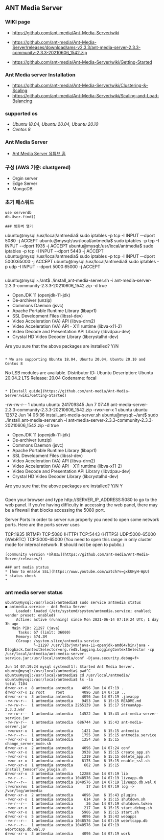 ## ANT Media Server 
### WIKI page
* https://github.com/ant-media/Ant-Media-Server/wiki
 
* https://github.com/ant-media/Ant-Media-Server/releases/download/ams-v2.3.3/ant-media-server-2.3.3-community-2.3.3-20210606_1542.zip
* https://github.com/ant-media/Ant-Media-Server/wiki/Getting-Started

### Ant Media server Installation
* https://github.com/ant-media/Ant-Media-Server/wiki/Clustering-&-Scaling
* https://github.com/ant-media/Ant-Media-Server/wiki/Scaling-and-Load-Balancing

### supported os
* *Ubuntu 18.04, Ubuntu 20.04, Ubuntu 20.10* 
* *Centos 8*

###  Ant Media Server
* [Ant Media Server 유튜브 홈](https://www.youtube.com/c/AntMediaServer/playlists)

### 구성 (AWS 기준: clustgered)
* Orgin server
* Edge Server
* MongoDB

### 초기 패스워드

```mongo
use serverdb
db.User.find()

### 방화벽 열기

```
ubuntu@mysql:/usr/local/antmedia$ sudo iptables  -p tcp -I INPUT --dport 5080 -j ACCEPT
ubuntu@mysql:/usr/local/antmedia$ sudo iptables  -p tcp -I INPUT --dport 1935 -j ACCEPT
ubuntu@mysql:/usr/local/antmedia$ sudo iptables  -p tcp -I INPUT --dport 5443 -j ACCEPT
ubuntu@mysql:/usr/local/antmedia$ sudo iptables  -p tcp -I INPUT --dport 5000:65000 -j ACCEPT
ubuntu@mysql:/usr/local/antmedia$ sudo iptables  -p udp -I INPUT --dport 5000:65000 -j ACCEPT

```

```
ubuntu@mysql:~/ant$ ./install_ant-media-server.sh  -i ant-media-server-2.3.3-community-2.3.3-20210606_1542.zip  -d true

- OpenJDK 11 (openjdk-11-jdk)
- De-archiver (unzip)
- Commons Daemon (jsvc)
- Apache Portable Runtime Library (libapr1)
- SSL Development Files (libssl-dev)
- Video Acceleration (VA) API (libva-drm2)
- Video Acceleration (VA) API - X11 runtime (libva-x11-2)
- Video Decode and Presentation API Library (libvdpau-dev)
- Crystal HD Video Decoder Library (libcrystalhd-dev)

Are you sure that the above packages are installed?  Y/N
```

* We are supporting Ubuntu 18.04, Ubuntu 20.04, Ubuntu 20.10 and Centos 8

```

No LSB modules are available.
Distributor ID: Ubuntu
Description:    Ubuntu 20.04.2 LTS
Release:        20.04
Codename:       focal
```

* [Install guide](https://github.com/ant-media/Ant-Media-Server/wiki/Getting-Started)

```
-rw-rw-r-- 1 ubuntu ubuntu 241709345 Jun  7 07:49 ant-media-server-2.3.3-community-2.3.3-20210606_1542.zip
-rwxr-xr-x 1 ubuntu ubuntu     12572 Jun 14 06:36 install_ant-media-server.sh
ubuntu@mysql:~/ant$ sudo ./install_ant-media-server.sh  -i ant-media-server-2.3.3-community-2.3.3-20210606_1542.zip  -d true

- OpenJDK 11 (openjdk-11-jdk)
- De-archiver (unzip)
- Commons Daemon (jsvc)
- Apache Portable Runtime Library (libapr1)
- SSL Development Files (libssl-dev)
- Video Acceleration (VA) API (libva-drm2)
- Video Acceleration (VA) API - X11 runtime (libva-x11-2)
- Video Decode and Presentation API Library (libvdpau-dev)
- Crystal HD Video Decoder Library (libcrystalhd-dev)

Are you sure that the above packages are installed?  Y/N Y

```

```
Open your browser and type http://SERVER_IP_ADDRESS:5080 to go to the web panel. If you're having difficulty in accessing the web panel, there may be a firewall that blocks accessing the 5080 port.

Server Ports
In order to server run properly you need to open some network ports. Here are the ports server uses

TCP:1935 (RTMP)
TCP:5080 (HTTP)
TCP:5443 (HTTPS)
UDP:5000-65000 (WebRTC)
TCP:5000-65000 (You need to open this range in only cluster mode for internal network. It should not be open to public.)
```
[community version 다운로드](https://github.com/ant-media/Ant-Media-Server/releases/)

### ant media status
* [how to enable SSL](https://www.youtube.com/watch?v=gxkUHyH-WpU)
* status check
*
```
### ant media server status
```
ubuntu@mysql:/usr/local/antmedia$ sudo service antmedia status
● antmedia.service - Ant Media Server
     Loaded: loaded (/etc/systemd/system/antmedia.service; enabled; vendor preset: enabled)
     Active: active (running) since Mon 2021-06-14 07:19:24 UTC; 1 day 3h ago
   Main PID: 21297 (java)
      Tasks: 67 (limit: 36000)
     Memory: 574.3M
     CGroup: /system.slice/antmedia.service
             └─21297 /usr/lib/jvm/java-11-openjdk-amd64/bin/java -Dlogback.ContextSelector=org.red5.logging.LoggingContextSelector -cp /usr/local/antmedia/ant-media-server-service.jar:/usr/local/antmedia/conf -Djava.security.debug=f>

Jun 14 07:19:24 mysql systemd[1]: Started Ant Media Server.
ubuntu@mysql:/usr/local/antmedia$ pwd^C
ubuntu@mysql:/usr/local/antmedia$ cd /usr/local/antmedia/
ubuntu@mysql:/usr/local/antmedia$ ls -la
total 7104
drwxr-xr-x  8 antmedia antmedia    4096 Jun 14 07:19 .
drwxr-xr-x 12 root     root        4096 Jun 14 07:19 ..
drwxr-xr-x  3 antmedia antmedia    4096 Jun 14 07:19 .javacpp
-rw-rw-r--  1 antmedia antmedia    9453 Jun  6 15:15 README.md
-rw-rw-r--  1 antmedia antmedia 2265139 Jun  6 15:17 StreamApp-2.3.3.war
-rw-rw-r--  1 antmedia antmedia   14522 Jun  6 15:43 ant-media-server-service.jar
-rw-rw-r--  1 antmedia antmedia  686744 Jun  6 15:43 ant-media-server.jar
-rwxrwxr-x  1 antmedia antmedia    1421 Jun  6 15:15 antmedia
-rw-r--r--  1 antmedia antmedia    1755 Jun  6 15:15 antmedia.service
-rwxr-xr-x  1 antmedia antmedia    1254 Jun  6 15:15 change_server_mode.sh
drwxr-xr-x  2 antmedia antmedia    4096 Jun 14 07:24 conf
-rwxr-xr-x  1 antmedia antmedia    3938 Jun  6 15:15 create_app.sh
-rwxr-xr-x  1 antmedia antmedia    1219 Jun  6 15:15 delete_app.sh
-rwxr-xr-x  1 antmedia antmedia    8175 Jun  6 15:15 enable_ssl.sh
-rwxr-xr-x  1 antmedia antmedia     662 Jun  6 15:15 install_tensorflow_plugin.sh
drwxr-xr-x  3 antmedia antmedia   12288 Jun 14 07:19 lib
-rw-r--r--  1 antmedia antmedia 1048576 Jun 14 07:19 liveapp.db
-rw-r--r--  1 antmedia antmedia 1048576 Jun 14 07:19 liveapp.db.wal.0
lrwxrwxrwx  1 antmedia antmedia      17 Jun 14 07:19 log -> /var/log/antmedia
drwxr-xr-x  2 antmedia antmedia    4096 Jun  6 15:43 plugins
-rwxr-xr-x  1 antmedia antmedia     614 Jun  6 15:15 shutdown.sh
-rw-r--r--  1 antmedia antmedia      36 Jun 14 07:19 shutdown.token
-rwxr-xr-x  1 antmedia antmedia     217 Jun  6 15:15 start-debug.sh
-rwxr-xr-x  1 antmedia antmedia    5906 Jun  6 15:15 start.sh
drwxr-xr-x  5 antmedia antmedia    4096 Jun  6 15:43 webapps
-rw-r--r--  1 antmedia antmedia 1048576 Jun 14 07:19 webrtcapp.db
-rw-r--r--  1 antmedia antmedia 1048576 Jun 14 07:19 webrtcapp.db.wal.0
drwxr-xr-x  3 antmedia antmedia    4096 Jun 14 07:19 work
```

```
